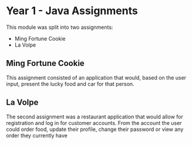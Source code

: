# Year 1 - Java Assignments
This module was split into two assignments:
* Ming Fortune Cookie
* La Volpe

## Ming Fortune Cookie
This assignment consisted of an application that would, based on the user input, present the lucky food and car for that person. 

## La Volpe
The second assignment was a restaurant application that would allow for registration and log in for customer accounts. 
From the account the user could order food, update their profile, change their password or view any order they currently have
